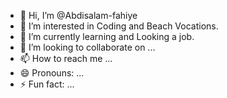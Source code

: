 - 👋 Hi, I’m @Abdisalam-fahiye
- 👀 I’m interested in Coding and Beach Vocations.
- 🌱 I’m currently learning and Looking a job.
- 💞️ I’m looking to collaborate on ...
- 📫 How to reach me ...
- 😄 Pronouns: ...
- ⚡ Fun fact: ...

<!---
Abdisalam-fahiye/Abdisalam-fahiye is a ✨ special ✨ repository because its `README.md` (this file) appears on your GitHub profile.
You can click the Preview link to take a look at your changes.
--->
